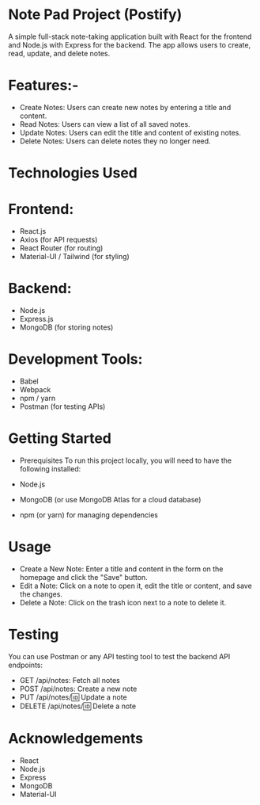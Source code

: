 # Note Pad Project (Postify)
A simple full-stack note-taking application built with React for the frontend and Node.js with Express for the backend. The app allows users to create, read, update, and delete notes.

# Features:-
- Create Notes: Users can create new notes by entering a title and content.
- Read Notes: Users can view a list of all saved notes.
- Update Notes: Users can edit the title and content of existing notes.
- Delete Notes: Users can delete notes they no longer need.

# Technologies Used
# Frontend:
- React.js
- Axios (for API requests)
- React Router (for routing)
- Material-UI / Tailwind (for styling)

# Backend:
- Node.js
- Express.js
- MongoDB (for storing notes)

# Development Tools:
- Babel
- Webpack
- npm / yarn
- Postman (for testing APIs)

# Getting Started
- Prerequisites
To run this project locally, you will need to have the following installed:

- Node.js
- MongoDB (or use MongoDB Atlas for a cloud database)
- npm (or yarn) for managing dependencies

# Usage
- Create a New Note: Enter a title and content in the form on the homepage and click the "Save" button.
- Edit a Note: Click on a note to open it, edit the title or content, and save the changes.
- Delete a Note: Click on the trash icon next to a note to delete it.

# Testing
You can use Postman or any API testing tool to test the backend API endpoints:

- GET /api/notes: Fetch all notes
- POST /api/notes: Create a new note
- PUT /api/notes/:id: Update a note
- DELETE /api/notes/:id: Delete a note

# Acknowledgements
- React
- Node.js
- Express
- MongoDB
- Material-UI

